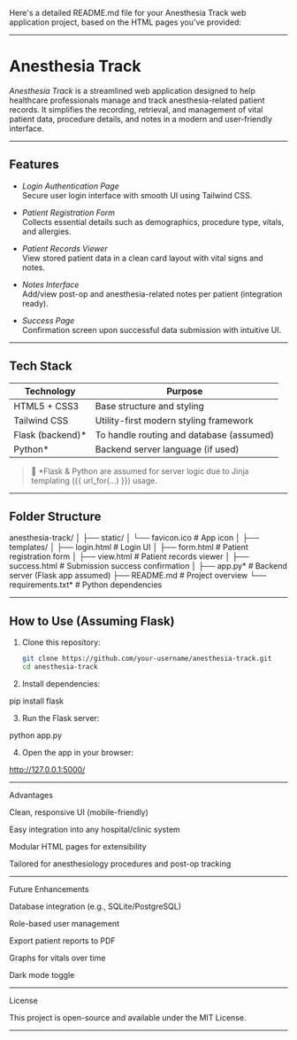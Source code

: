 Here's a detailed README.md file for your Anesthesia Track web application project, based on the HTML pages you've provided:


---

# Anesthesia Track

*Anesthesia Track* is a streamlined web application designed to help healthcare professionals manage and track anesthesia-related patient records. It simplifies the recording, retrieval, and management of vital patient data, procedure details, and notes in a modern and user-friendly interface.

---

##  Features

-  *Login Authentication Page*  
  Secure user login interface with smooth UI using Tailwind CSS.

-  *Patient Registration Form*  
  Collects essential details such as demographics, procedure type, vitals, and allergies.

-  *Patient Records Viewer*  
  View stored patient data in a clean card layout with vital signs and notes.

-  *Notes Interface*  
  Add/view post-op and anesthesia-related notes per patient (integration ready).

-  *Success Page*  
  Confirmation screen upon successful data submission with intuitive UI.

---

##  Tech Stack

| Technology      | Purpose                                 |
|------------------|-------------------------------------------|
| HTML5 + CSS3     | Base structure and styling               |
| Tailwind CSS     | Utility-first modern styling framework   |
| Flask (backend)* | To handle routing and database (assumed) |
| Python*          | Backend server language (if used)        |

> 🔹 *Flask & Python are assumed for server logic due to Jinja templating ({{ url_for(...) }}) usage.

---

##  Folder Structure

anesthesia-track/ │ ├── static/ │   └── favicon.ico             # App icon │ ├── templates/ │   ├── login.html              # Login UI │   ├── form.html               # Patient registration form │   ├── view.html               # Patient records viewer │   ├── success.html            # Submission success confirmation │ ├── app.py*                     # Backend server (Flask app assumed) ├── README.md                   # Project overview └── requirements.txt*           # Python dependencies

---

##  How to Use (Assuming Flask)

1. Clone this repository:
   ```bash
   git clone https://github.com/your-username/anesthesia-track.git
   cd anesthesia-track

2. Install dependencies:

pip install flask


3. Run the Flask server:

python app.py


4. Open the app in your browser:

http://127.0.0.1:5000/




---

 Advantages

Clean, responsive UI (mobile-friendly)

Easy integration into any hospital/clinic system

Modular HTML pages for extensibility

Tailored for anesthesiology procedures and post-op tracking



---

 Future Enhancements

Database integration (e.g., SQLite/PostgreSQL)

Role-based user management

Export patient reports to PDF

Graphs for vitals over time

Dark mode toggle



---

 License

This project is open-source and available under the MIT License.

---


